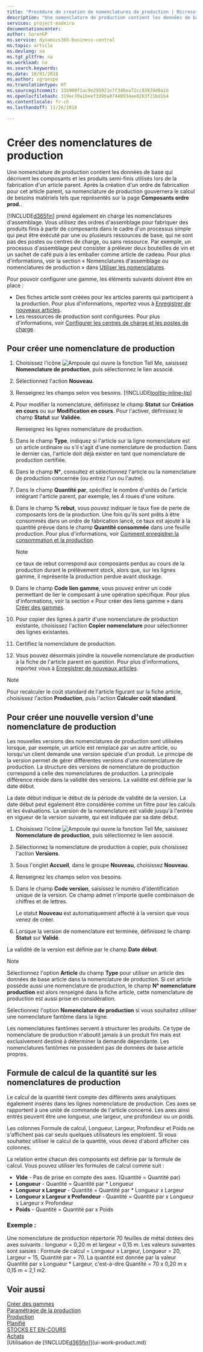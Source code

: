 ```yaml
---
title: "Procédure de création de nomenclatures de production | Microsoft Docs"
description: "Une nomenclature de production contient les données de base qui décrivent les composants et les produits semi-finis utilisés lors de la fabrication d'un article parent. Après la création d'un ordre de fabrication pour cet article parent, sa nomenclature de production gouvernera le calcul de besoins matériels tels que représentés sur la page **Composants ordre prod.**."
services: project-madeira
documentationcenter: 
author: SorenGP
ms.service: dynamics365-business-central
ms.topic: article
ms.devlang: na
ms.tgt_pltfrm: na
ms.workload: na
ms.search.keywords: 
ms.date: 10/01/2018
ms.author: sgroespe
ms.translationtype: HT
ms.sourcegitcommit: 33b900f1ac9e295921e7f3d6ea72cc93939d8a1b
ms.openlocfilehash: 319ec70a1beef3d96a87448934ae8263f21bd1b4
ms.contentlocale: fr-ch
ms.lasthandoff: 11/26/2018

---
```

# <a name="create-production-boms"></a>Créer des nomenclatures de production
Une nomenclature de production contient les données de base qui décrivent les composants et les produits semi-finis utilisés lors de la fabrication d'un article parent. Après la création d'un ordre de fabrication pour cet article parent, sa nomenclature de production gouvernera le calcul de besoins matériels tels que représentés sur la page **Composants ordre prod.**.

[!INCLUDE[d365fin](includes/d365fin_md.md)] prend également en charge les nomenclatures d'assemblage. Vous utilisez des ordres d'assemblage pour fabriquer des produits finis à partir de composants dans le cadre d'un processus simple qui peut être exécuté par une ou plusieurs ressources de base, qui ne sont pas des postes ou centres de charge, ou sans ressource. Par exemple, un processus d'assemblage peut consister à prélever deux bouteilles de vin et un sachet de café puis à les emballer comme article de cadeau. Pour plus d'informations, voir la section « Nomenclatures d'assemblage ou nomenclatures de production » dans [Utiliser les nomenclatures](inventory-how-work-BOMs.md).  

Pour pouvoir configurer une gamme, les éléments suivants doivent être en place :  

- Des fiches article sont créées pour les articles parents qui participent à la production. Pour plus d'informations, reportez vous à [Enregistrer de nouveaux articles](inventory-how-register-new-items.md).
- Les ressources de production sont configurées. Pour plus d'informations, voir [Configurer les centres de charge et les postes de charge](production-how-to-set-up-work-and-machine-centers.md).

## <a name="to-create-a-production-bom"></a>Pour créer une nomenclature de production  
1. Choisissez l'icône ![Ampoule qui ouvre la fonction Tell Me](media/ui-search/search_small.png "Dites-moi ce que vous voulez faire"), saisissez **Nomenclature de production**, puis sélectionnez le lien associé.  
2. Sélectionnez l'action **Nouveau**.  
3. Renseignez les champs selon vos besoins. [!INCLUDE[tooltip-inline-tip](includes/tooltip-inline-tip_md.md)]
4. Pour modifier la nomenclature, définissez le champ **Statut** sur **Création en cours** ou sur **Modification en cours**. Pour l'activer, définissez le champ **Statut** sur **Validée**.  

    Renseignez les lignes nomenclature de production.
5. Dans le champ **Type**, indiquez si l'article sur la ligne nomenclature est un article ordinaire ou s'il s'agit d'une nomenclature de production. Dans le dernier cas, l'article doit déjà exister en tant que nomenclature de production certifiée.  
6.  Dans le champ **N°**, consultez et sélectionnez l'article ou la nomenclature de production concernée \(ou entrez l'un ou l'autre\).  
7.  Dans le champ **Quantité par**, spécifiez le nombre d'unités de l'article intégrant l'article parent, par exemple, les 4 roues d'une voiture.  
8.  Dans le champ **% rebut**, vous pouvez indiquer le taux fixe de perte de composants lors de la production. Une fois qu'ils sont prêts à être consommés dans un ordre de fabrication lancé, ce taux est ajouté à la quantité prévue dans le champ **Quantité consommée** dans une feuille production. Pour plus d'informations, voir [Comment enregistrer la consommation et la production](production-how-to-register-consumption-and-output.md).  

    > [!NOTE]  
    >  ce taux de rebut correspond aux composants perdus au cours de la production durant le prélèvement stock, alors que, sur les lignes gamme, il représente la production perdue avant stockage.  

9.  Dans le champ **Code lien gamme**, vous pouvez entrer un code permettant de lier le composant à une opération spécifique. Pour plus d'informations, voir la section « Pour créer des liens gamme » dans [Créer des gammes](production-how-to-create-routings.md).
10. Pour copier des lignes à partir d'une nomenclature de production existante, choisissez l'action **Copier nomenclature** pour sélectionner des lignes existantes.  
11.  Certifiez la nomenclature de production.  
12.  Vous pouvez désormais joindre la nouvelle nomenclature de production à la fiche de l'article parent en question. Pour plus d'informations, reportez vous à [Enregistrer de nouveaux articles](inventory-how-register-new-items.md).  

> [!NOTE]  
>  Pour recalculer le coût standard de l'article figurant sur la fiche article, choisissez l'action **Production**, puis l'action **Calculer coût standard**.  

## <a name="to-create-a-new-versions-of-a-production-bom"></a>Pour créer une nouvelle version d'une nomenclature de production
Les nouvelles versions des nomenclatures de production sont utilisées lorsque, par exemple, un article est remplacé par un autre article, ou lorsqu'un client demande une version spéciale d'un produit. Le principe de la version permet de gérer différentes versions d'une nomenclature de production. La structure des versions de nomenclature de production correspond à celle des nomenclatures de production. La principale différence réside dans la validité des versions. La validité est définie par la date début.  

La date début indique le début de la période de validité de la version. La date début peut également être considérée comme un filtre pour les calculs et les évaluations. La version de la nomenclature est valide jusqu'à l'entrée en vigueur de la version suivante, qui est indiquée par sa date début.  

1.  Choisissez l'icône ![Ampoule qui ouvre la fonction Tell Me](media/ui-search/search_small.png "Dites-moi ce que vous voulez faire"), saisissez **Nomenclature de production**, puis sélectionnez le lien associé.  
2.  Sélectionnez la nomenclature de production à copier, puis choisissez l'action **Versions**.  
3.  Sous l'onglet **Accueil**, dans le groupe **Nouveau**, choisissez **Nouveau**.  
4. Renseignez les champs selon vos besoins.
5. Dans le champ **Code version**, saisissez le numéro d'identification unique de la version. Ce champ admet n'importe quelle combinaison de chiffres et de lettres.  

    Le statut **Nouveau** est automatiquement affecté à la version que vous venez de créer.
6. Lorsque la version de nomenclature est terminée, définissez le champ **Statut** sur **Validé**.  

La validité de la version est définie par le champ **Date début**.  

> [!NOTE]  
>  Sélectionnez l'option **Article** du champ **Type** pour utiliser un article des données de base article dans la nomenclature de production. Si cet article possède aussi une nomenclature de production, le champ **N° nomenclature production** est alors renseigné dans la fiche article, cette nomenclature de production est aussi prise en considération.  
>   
>  Sélectionnez l'option **Nomenclature de production** si vous souhaitez utiliser une nomenclature fantôme dans la ligne.  
>   
>  Les nomenclatures fantômes servent à structurer les produits. Ce type de nomenclature de production n'aboutit jamais à un produit fini mais est exclusivement destiné à déterminer la demande dépendante. Les nomenclatures fantômes ne possèdent pas de données de base article propres.

## <a name="quantity-calculation-formula-on-production-boms"></a>Formule de calcul de la quantité sur les nomenclatures de production  
Le calcul de la quantité tient compte des différents axes analytiques également insérés dans les lignes nomenclature de production. Ces axes se rapportent à une unité de commande de l'article concerné. Les axes ainsi entrés peuvent être une longueur, une largeur, une profondeur ou un poids.  

Les colonnes Formule de calcul, Longueur, Largeur, Profondeur et Poids ne s'affichent pas car seuls quelques utilisateurs les emploient. Si vous souhaitez utiliser le calcul de la quantité, vous devez d'abord afficher ces colonnes.  

La relation entre chacun des composants est définie par la formule de calcul. Vous pouvez utiliser les formules de calcul comme suit :  

-  **Vide** - Pas de prise en compte des axes. (Quantité = Quantité par)  
-  **Longueur** - Quantité = Quantité par * Longueur  
-  **Longueur x Largeur** - Quantité = Quantité par * Longueur x Largeur  
-  **Longueur x Largeur x Profondeur** - Quantité = Quantité par x Longueur x Largeur x Profondeur  
-  **Poids** - Quantité = Quantité par x Poids  

### <a name="example"></a>Exemple :  
Une nomenclature de production répertorie 70 feuilles de métal dotées des axes suivants : longueur = 0,20 m et largeur = 0,15 m. Les valeurs suivantes sont saisies : Formule de calcul = Longueur x Largeur, Longueur = 20, Largeur = 15, Quantité par = 70. La quantité est donnée par la valeur Quantité par x Longueur * Largeur, c'est-à-dire Quantité = 70 x 0,20 m x 0,15 m = 2,1 m2.  

## <a name="see-also"></a>Voir aussi  
[Créer des gammes](production-how-to-create-routings.md)   
[Paramétrage de la production](production-configure-production-processes.md)  
[Production](production-manage-manufacturing.md)    
[Planifié](production-planning.md)   
[STOCKS ET EN-COURS](inventory-manage-inventory.md)  
[Achats](purchasing-manage-purchasing.md)  
[Utilisation de [!INCLUDE[d365fin](includes/d365fin_md.md)]](ui-work-product.md)

